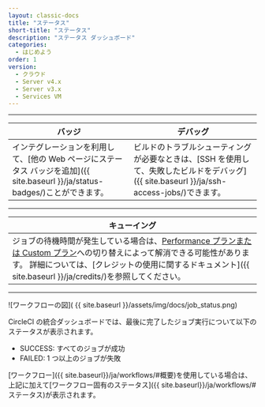 ```yaml
---
layout: classic-docs
title: "ステータス"
short-title: "ステータス"
description: "ステータス ダッシュボード"
categories:
  - はじめよう
order: 1
version:
  - クラウド
  - Server v4.x
  - Server v3.x
  - Services VM
---
```


<hr />

| バッジ                                                                                    | デバッグ                                                                                         |
| -------------------------------------------------------------------------------------- | -------------------------------------------------------------------------------------------- |
| インテグレーションを利用して、[他の Web ページにステータス バッジを追加]({{ site.baseurl }}/ja/status-badges/)ことができます。 | ビルドのトラブルシューティングが必要なときは、[SSH を使用して、失敗したビルドをデバッグ]({{ site.baseurl }}/ja/ssh-access-jobs/)できます。 |

<hr />

| キューイング                                                                                                                                                                              |
| ----------------------------------------------------------------------------------------------------------------------------------------------------------------------------------- |
| ジョブの待機時間が発生している場合は、[Performance プランまたは Custom プラン](https://circleci.com/ja/pricing/)への切り替えによって解消できる可能性があります。 詳細については、[クレジットの使用に関するドキュメント]({{ site.baseurl }}/ja/credits/)を参照してください。 |

<hr />

![ワークフローの図]( {{ site.baseurl }}/assets/img/docs/job_status.png)

CircleCI の統合ダッシュボードでは、最後に完了したジョブ実行について以下のステータスが表示されます。

- SUCCESS: すべてのジョブが成功
- FAILED: 1 つ以上のジョブが失敗

[ワークフロー]({{ site.baseurl}}/ja/workflows/#概要)を使用している場合は、上記に加えて[ワークフロー固有のステータス]({{ site.baseurl}}/ja/workflows/#ステータス)が表示されます。
